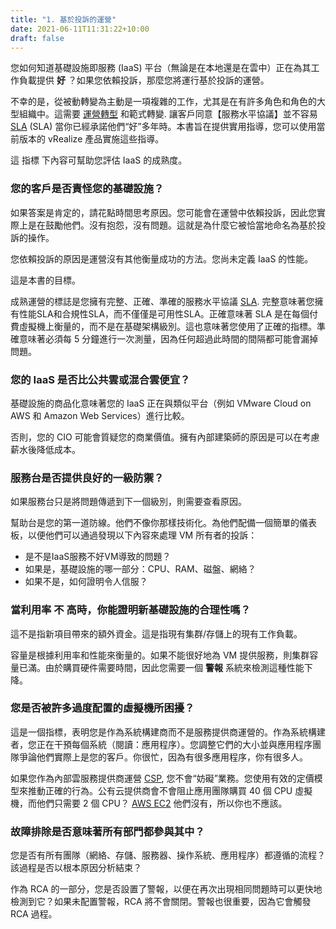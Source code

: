 ```yaml
---
title: "1. 基於投訴的運營"
date: 2021-06-11T11:31:22+10:00
draft: false
---
```


您如何知道基礎設施即服務 (IaaS) 平台（無論是在本地還是在雲中）正在為其工作負載提供 **好** ？如果您依賴投訴，那麼您將運行基於投訴的運營。

不幸的是，從被動轉變為主動是一項複雜的工作，尤其是在有許多角色和角色的大型組織中。這需要 [運營轉型](https://www.vmware.com/content/dam/digitalmarketing/vmware/en/pdf/files/pdf/services/vmware-operations-transformation-services.pdf) 和範式轉變. 讓客戶同意【服務水平協議】並不容易 [SLA](/operations-management/chapter-1-overview/1.1.7-service-level-agreement/) (SLA) 當你已經承諾他們“好”多年時。本書旨在提供實用指導，您可以使用當前版本的 vRealize 產品實施這些指導。

這 指標 下內容可幫助您評估 IaaS 的成熟度。

### 您的客戶是否責怪您的基礎設施？

如果答案是肯定的，請花點時間思考原因。您可能會在運營中依賴投訴，因此您實際上是在鼓勵他們。沒有抱怨，沒有問題。這就是為什麼它被恰當地命名為基於投訴的操作。

您依賴投訴的原因是運營沒有其他衡量成功的方法。您尚未定義 IaaS 的性能。

這是本書的目標。

成熟運營的標誌是您擁有完整、正確、準確的服務水平協議 [SLA](/operations-management/chapter-1-overview/1.1.7-service-level-agreement/). 完整意味著您擁有性能SLA和合規性SLA，而不僅僅是可用性SLA。正確意味著 SLA 是在每個付費虛擬機上衡量的，而不是在基礎架構級別。這也意味著您使用了正確的指標。準確意味著必須每 5 分鐘進行一次測量，因為任何超過此時間的間隔都可能會漏掉問題。

### 您的 IaaS 是否比公共雲或混合雲便宜？

基礎設施的商品化意味著您的 IaaS 正在與類似平台（例如 VMware Cloud on AWS 和 Amazon Web Services）進行比較。

否則，您的 CIO 可能會質疑您的商業價值。擁有內部建築師的原因是可以在考慮薪水後降低成本。

### 服務台是否提供良好的一級防禦？

如果服務台只是將問題傳遞到下一個級別，則需要查看原因。

幫助台是您的第一道防線。他們不像你那樣技術化。為他們配備一個簡單的儀表板，以便他們可以通過發現以下內容來處理 VM 所有者的投訴：

- 是不是IaaS服務不好VM導致的問題？
- 如果是，基礎設施的哪一部分：CPU、RAM、磁盤、網絡？
- 如果不是，如何證明令人信服？

### 當利用率 **不** 高時，你能證明新基礎設施的合理性嗎？

這不是指新項目帶來的額外資金。這是指現有集群/存儲上的現有工作負載。

容量是根據利用率和性能來衡量的。如果不能很好地為 VM 提供服務，則集群容量已滿。由於購買硬件需要時間，因此您需要一個 **警報** 系統來檢測這種性能下降。

### 您是否被許多過度配置的虛擬機所困擾？

這是一個指標，表明您是作為系統構建商而不是服務提供商運營的。作為系統構建者，您正在干預每個系統（閱讀：應用程序）。您調整它們的大小並與應用程序團隊爭論他們實際上是您的客戶。你很忙，因為有很多應用程序，你有很多人。

如果您作為內部雲服務提供商運營 [CSP](https://itlaw.wikia.org/wiki/Cloud_service_provider), 您不會“妨礙”業務。您使用有效的定價模型來推動正確的行為。公有云提供商會不會阻止應用團隊購買 40 個 CPU 虛擬機，而他們只需要 2 個 CPU？  [AWS EC2](https://aws.amazon.com/ec2/?ec2-whats-new.sort-by=item.additionalFields.postDateTime&ec2-whats-new.sort-order=desc) 他們沒有，所以你也不應該。

### 故障排除是否意味著所有部門都參與其中？

您是否有所有團隊（網絡、存儲、服務器、操作系統、應用程序）都遵循的流程？該過程是否以根本原因分析結束？

作為 RCA 的一部分，您是否設置了警報，以便在再次出現相同問題時可以更快地檢測到它？如果未配置警報，RCA 將不會關閉。警報也很重要，因為它會觸發 RCA 過程。